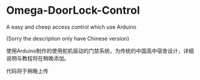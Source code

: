 # Omega-DoorLock-Control
A easy and cheep access control which use Arduino

(Sorry the description only have Chinese version)

使用Arduino制作的使用舵机驱动的门禁系统，为传统的中国高中宿舍设计，详细说明与教程将在稍晚添加。

代码将于稍晚上传
